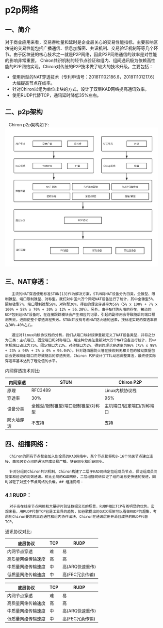 # p2p网络

## 一、简介
  对于商业应用来看，交易吞吐量和延时是企业最关心的交易性能指标。主要影响区块链的交易性能包括广播通信、信息加解密、共识机制、交易验证机制等等几个环节。由于区块链的核心技术之一就是P2P网络，因此P2P网络通信的效率是对性能的影响非常重要。
  Chiron共识机制的轻节点验证和组内、组间通讯极为依赖高性能的P2P网络实现。Chiron对传统的P2P技术做了较大的技术升级。主要包括：
  - 使用新型的NAT穿透技术（专利申请号：201811102186.6，201811101217.6）大幅提高节点在线率。
  - 针对Chiron以组为单位出块的方式，设计了双层KAD网络提高通讯效率。
  - 使用RUDP代替TCP，通讯延时降低35%左右。

## 二、p2p架构
   Chiron p2p架构如下:
 ![](p2p.png)

## 三、NAT穿透：

       主流的NAT穿透使用标准STUN[13]作为解决方案，STUN将NAT设备分为四类，全锥型、限制锥型、端口限制锥型、对称型。我们对中国六万个网吧NAT设备进行了统计，其中全锥型5%，限制锥型7%，端口限制锥型58%，对称型30%，得到的理论穿透率为56%（5% x 100% + 7% x 100% + 58% x 70% + 30% x 12% = 56.20%）。另外，由于NAT防火墙的存在，被动的UDP包到达NAT设备时，在连接跟踪模块会产生相应的记录，引起的副作用会导致随后的端口预测失败，进而使整个穿透流程失败。STUN并没有考虑NAT防火墙的因素，按标准实现的穿透率仅在30%-40%左右。
   
       通过对linux内核协议栈的分析，我们从端口映射规律重新定义了NAT设备类型，并将之分为三类：主机端口、固定端口和对称端口。用这种分类法重新对六万个NAT设备进行统计，其中主机端口占比为75%，固定端口为23%，对称端口为2%，得到的理论穿透率为96%（75% x 98% + 23% x 98% + 2% x 0% = 96.04%）。针对路由器防火墙在接收到无相关性的被动数据包后会更改映射端口而导致随后的穿透失败，Chiron P2P设计了TTL动态调整算法，最终使实际穿透率基本达到了理论值的水平。
   
内网穿透技术对比:
   
| 内网穿透 | STUN | Chiron P2P|
| --- | --- | --- |
| 原理 | RFC3489 | Linux内核协议栈 |
| 穿透率 | 30% | 96% |
| 设备分类 | 全锥型/限制锥型/端口限制锥型/对称型 | 主机端口/固定端口/对称端口 |
| 防火墙穿透 | 不支持 | 支持 |

## 四、组播网络：
      Chiron的所有节点都会加入到全局的KAD网络中，某个节点都将和8-16个邻居节点建立连接，由邻居节点间的通讯完成交易广播、块链同步和组链同步。
   
      针对分组的Chiron共识机制，Chiron构建了二层子KAD网络定位组成员节点，保证组成员间提案和验证的高效通讯。相比全局的KAD网络，二层组播网络保证了组内消息更快速的投递，同时减轻了对整个节点网络的负载。## 组播网络：

### 4.1 RUDP：

      对于高在线率节点网络和大量碎片验证数据交互的场景，RUDP相比TCP有着明显的优势。宏观来看，用RUDP代替TCP已是工业界的趋势，如谷歌提出的QUIC框架可以看做RUDP的超集，考虑到Chiron要求的高连通性和组内协作出块，Chiron在通讯层用开源且成熟的RUDP代替TCP。
  
   通讯协议对比:
   
| 底层协议 | TCP | RUDP|
| --- | --- | --- |
| 内网节点穿透 | 难 | 易 |
| 高质量网络传输速度 | 高 | 高 |
| 中质量网络传输速度 | 中 | 高(ARQ快速重传) |
| 低质量网络传输速度 | 中 | 高(FEC冗余传输) |

| 底层协议 |TCP  |RUDP|
| --- | --- | --- |
| 内网节点穿透 | 难 | 易 |
| 高质量网络传输速度 | 高 | 高 |
| 中质量网络传输速度 | 中 | 高(ARQ快速重传) |
| 低质量网络传输速度 | 中 | 高(FEC冗余传输) |